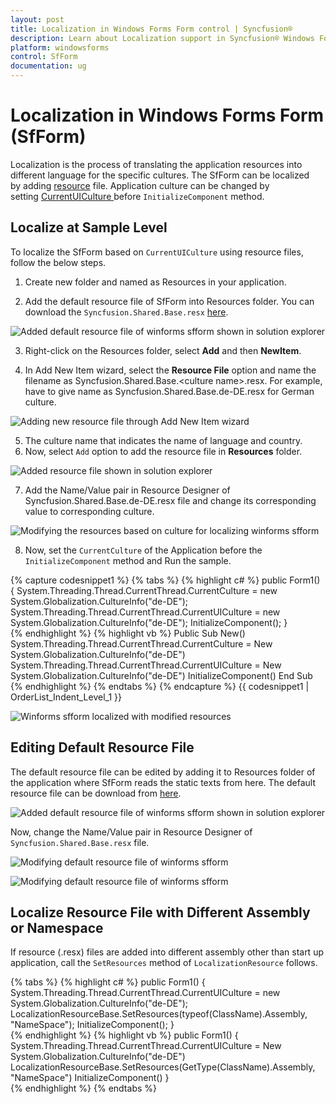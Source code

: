 ```yaml
---
layout: post
title: Localization in Windows Forms Form control | Syncfusion®
description: Learn about Localization support in Syncfusion® Windows Forms Form (SfForm) control and more details.
platform: windowsforms
control: SfForm
documentation: ug
---
```


# Localization in Windows Forms Form (SfForm)
Localization is the process of translating the application resources into different language for the specific cultures. The SfForm can be localized by adding [resource](https://learn.microsoft.com/en-us/previous-versions/visualstudio/visual-studio-2010/aa992030(v=vs.100)) file. Application culture can be changed by setting [CurrentUICulture ](https://learn.microsoft.com/en-us/dotnet/api/system.globalization.cultureinfo.currentuiculture?view=net-5.0)before `InitializeComponent` method.

## Localize at Sample Level
To localize the SfForm based on `CurrentUICulture` using resource files, follow the below steps.

1. Create new folder and named as Resources in your application.

2. Add the default resource file of SfForm into Resources folder. You can download the `Syncfusion.Shared.Base.resx` [here](https://github.com/syncfusion/winforms-controls-localization-resx-files/blob/master/Syncfusion.Shared.Base/Syncfusion.Shared.Base.resx).

![Added default resource file of winforms sfform shown in solution explorer](Localization_images/Localization_img1.png) 

3. Right-click on the Resources folder, select **Add** and then **NewItem**.

4. In Add New Item wizard, select the **Resource File** option and name the filename as Syncfusion.Shared.Base.&lt;culture name&gt;.resx. For example, have to give name as Syncfusion.Shared.Base.de-DE.resx for German culture.

![Adding new resource file through Add New Item wizard](Localization_images/Localization_img2.png)

5. The culture name that indicates the name of language and country.
6. Now, select `Add` option to add the resource file in **Resources** folder.

![Added resource file shown in solution explorer](Localization_images/Localization_img3.png) 

7. Add the Name/Value pair in Resource Designer of Syncfusion.Shared.Base.de-DE.resx file and change its corresponding value to corresponding culture.

![Modifying the resources based on culture for localizing winforms sfform](Localization_images/Localization_img4.png) 

8. Now, set the `CurrentCulture` of the Application before the `InitializeComponent` method and Run the sample.

{% capture codesnippet1 %}
{% tabs %}
{% highlight c# %}
public Form1()
{
    System.Threading.Thread.CurrentThread.CurrentCulture = new System.Globalization.CultureInfo("de-DE");
    System.Threading.Thread.CurrentThread.CurrentUICulture = new System.Globalization.CultureInfo("de-DE");
    InitializeComponent();
}        
{% endhighlight %}
{% highlight vb %}
Public Sub New()
	System.Threading.Thread.CurrentThread.CurrentCulture = New System.Globalization.CultureInfo("de-DE")
	System.Threading.Thread.CurrentThread.CurrentUICulture = New System.Globalization.CultureInfo("de-DE")
	InitializeComponent()
End Sub  
{% endhighlight %}
{% endtabs %}
{% endcapture %}
{{ codesnippet1 | OrderList_Indent_Level_1 }}

![Winforms sfform localized with modified resources](Localization_images/Localization_img5.png)

## Editing Default Resource File
The default resource file can be edited by adding it to Resources folder of the application where SfForm reads the static texts from here. The default resource file can be download from [here](https://github.com/syncfusion/winforms-controls-localization-resx-files/blob/master/Syncfusion.Shared.Base/Syncfusion.Shared.Base.resx).

![Added default resource file of winforms sfform shown in solution explorer](Localization_images/Localization_img6.png)

Now, change the Name/Value pair in Resource Designer of `Syncfusion.Shared.Base.resx` file.

![Modifying default resource file of winforms sfform](Localization_images/Localization_img7.png)

![Modifying default resource file of winforms sfform](Localization_images/Localization_img8.png)

## Localize Resource File with Different Assembly or Namespace
If resource (.resx) files are added into different assembly other than start up application, call the `SetResources` method of `LocalizationResource` follows.

{% tabs %}
{% highlight c# %}
public Form1()
{
   System.Threading.Thread.CurrentThread.CurrentUICulture = new System.Globalization.CultureInfo("de-DE");
   LocalizationResourceBase.SetResources(typeof(ClassName).Assembly, "NameSpace");
   InitializeComponent();
}        
{% endhighlight %}
{% highlight vb %}
public Form1()
{
    System.Threading.Thread.CurrentThread.CurrentUICulture = New System.Globalization.CultureInfo("de-DE")
    LocalizationResourceBase.SetResources(GetType(ClassName).Assembly, "NameSpace")
    InitializeComponent()
}        
{% endhighlight %}
{% endtabs %}
